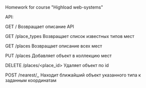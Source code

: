 Homework for course "Highload web-systems"

API:

GET /
Возвращает описание API

GET /place_types
Возвращает список известных типов мест

GET /places
Возвращает описание всех мест

PUT /places
Добавляет объект в коллекцию мест

DELETE /places/<place_id>
Удаляет объект по id

POST /nearest/<type>,<lon>,<lat>
Находит ближайший объект указанного типа к заданным координатам
